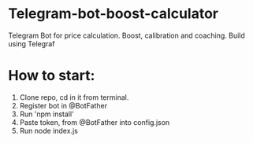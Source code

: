 # Telegram-bot-boost-calculator
Telegram Bot for price calculation. Boost, calibration and coaching. Build using Telegraf


# How to start:

1. Clone repo, cd in it from terminal.
2. Register bot in @BotFather
3. Run 'npm install'
4. Paste token, from @BotFather into config.json
5. Run node index.js
